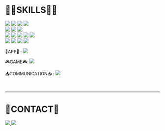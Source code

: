# 🧑‍💻SKILLS🧑‍💻

<img src="https://img.shields.io/badge/Java-437291?style=flat-square&logoColor=white"/> <img src="https://img.shields.io/badge/Python-3776AB?style=flat-square&logo=python&logoColor=white"/>  <img src="https://img.shields.io/badge/C++-00599C?style=flat-square&logo=cplusplus&logoColor=white"/> <img src="https://img.shields.io/badge/CSHARP-46178F?style=flat-square&logo=c#&logoColor=white"/><br/>
<img src="https://img.shields.io/badge/Spring Framework-6DB33F?style=flat-square&logo=spring&logoColor=white"/> <img src="https://img.shields.io/badge/JSP-FD5300?style=flat-square&logoColor=white"/> <img src="https://img.shields.io/badge/Apache Tomcat-F8DC75?style=flat-square&logo=apachetomcat&logoColor=white"/><br/>
<img src="https://img.shields.io/badge/HTML-E34F26?style=flat-square&logo=html5&logoColor=white"/> <img src="https://img.shields.io/badge/CSS-1572B6?style=flat-square&logo=css3&logoColor=white"/> <img src="https://img.shields.io/badge/JavaScript-F7DF1E?style=flat-square&logo=javascript&logoColor=white"/> <img src="https://img.shields.io/badge/jQuery-0769AD?style=flat-square&logo=jquery&logoColor=white"/> <img src="https://img.shields.io/badge/Bootstrap-7952B3?style=flat-square&logoColor=white"/><br/>
<img src="https://img.shields.io/badge/Oracle-F80000?style=flat-square&logo=oracle&logoColor=white"/> <img src="https://img.shields.io/badge/MySQL-4479A1?style=flat-square&logo=mysql&logoColor=white"/> <img src="https://img.shields.io/badge/MariaDB-003545?style=flat-square&logo=mariadb&logoColor=white"/> <img src="https://img.shields.io/badge/MongoDB-47A248?style=flat-square&logoColor=white"/> 

📱APP📱 : <img src="https://img.shields.io/badge/Android Studio-3DDC84?style=flat-square&logo=androidstudio&logoColor=white"/>

🎮GAME🎮: <img src="https://img.shields.io/badge/Unity-000000?style=flat-square&logo=unity&logoColor=white"/>

📤COMMUNICATION📥 : <img src="https://img.shields.io/badge/GitHub-181717?style=flat-square&logo=github&logoColor=white"/>

<br/>
<hr/>

# 📢CONTACT📢

<a href="mailto:uk1231@naver.com"><img src="https://img.shields.io/badge/uk1231-03C75A?style=flat-square&logo=naver&logoColor=white"/>
<a href="https://www.instagram.com/_w99k_/"><img src="https://img.shields.io/badge/_w99k_-E4405F?style=flat-square&logo=instagram&logoColor=white"/>





